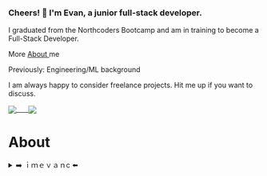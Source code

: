 ### Cheers! 👋  I'm Evan, a junior full-stack developer. 

I graduated from the Northcoders Bootcamp and am in training to become a Full-Stack Developer.

More [About <a name="about"></a>](#about-) me

Previously: Engineering/ML background

I am always happy to consider freelance projects. Hit me up if you want to discuss.

<a href="https://github.com/imevanc/github-readme-stats">
  <img align="center" src="https://github-readme-stats.vercel.app/api?username=imevanc&hide=stars,issues,contribs&show_icons=true&theme=darcula" />
</a>
<a href="https://github.com/imevanc/github-readme-stats">
  &nbsp;&nbsp;&nbsp;&nbsp;
  <img align="center" src="https://github-readme-stats.vercel.app/api/top-langs/?username=imevanc&theme=darcula" />
</a>

# About <a name="about"></a>
<details><summary>➡️  ｉｍｅｖａｎc ⬅️</summary><blockquote>
I studied Engineering at the University of Manchester and was in industry for about 2 years after that. During the pandemic I realised that I needed a break from it and took some time off in order to find myself and plan for my future. Enrolling on the Northcoders bootcamp was one of the best decisions of my life! It helped me to improve both my coding skills as well as many transferable skills. I am interested in the full-stack development with a passion in the test-driven development and software design methods such as Agile. My next role will be in the web dev (ie JS & React) and I have started working on AWS certifications!
</blockquote></details>

